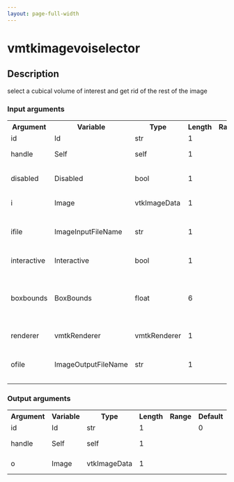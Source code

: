 ```yaml
---
layout: page-full-width
---
```

<h1>vmtkimagevoiselector</h1>
<h2>Description</h2>
select a cubical volume of interest and get rid of the rest of the image
<h3>Input arguments</h3>
<table class="vmtkscripts">
<tr>
<th>Argument</th><th>Variable</th><th>Type</th><th>Length</th><th>Range</th><th>Default</th><th>Description</th>
</tr>
<tr><td>id</td><td>Id</td><td>str</td><td>1</td><td></td><td>0</td><td>script id</td>
</tr>
<tr><td>handle</td><td>Self</td><td>self</td><td>1</td><td></td><td></td><td>handle to self</td>
</tr>
<tr><td>disabled</td><td>Disabled</td><td>bool</td><td>1</td><td></td><td>0</td><td>disable execution and piping</td>
</tr>
<tr><td>i</td><td>Image</td><td>vtkImageData</td><td>1</td><td></td><td></td><td>the input image</td>
</tr>
<tr><td>ifile</td><td>ImageInputFileName</td><td>str</td><td>1</td><td></td><td></td><td>filename for the default Image reader</td>
</tr>
<tr><td>interactive</td><td>Interactive</td><td>bool</td><td>1</td><td></td><td>1</td><td>toggle interactivity</td>
</tr>
<tr><td>boxbounds</td><td>BoxBounds</td><td>float</td><td>6</td><td></td><td>[0.0, 0.0, 0.0, 0.0, 0.0, 0.0]</td><td>bounds of the cubical region of interest</td>
</tr>
<tr><td>renderer</td><td>vmtkRenderer</td><td>vmtkRenderer</td><td>1</td><td></td><td></td><td>external renderer</td>
</tr>
<tr><td>ofile</td><td>ImageOutputFileName</td><td>str</td><td>1</td><td></td><td></td><td>filename for the default Image writer</td>
</tr>
</table>
<h3>Output arguments</h3>
<table class="vmtkscripts">
<tr>
<th>Argument</th><th>Variable</th><th>Type</th><th>Length</th><th>Range</th><th>Default</th><th>Description</th>
</tr>
<tr><td>id</td><td>Id</td><td>str</td><td>1</td><td></td><td>0</td><td>script id</td>
</tr>
<tr><td>handle</td><td>Self</td><td>self</td><td>1</td><td></td><td></td><td>handle to self</td>
</tr>
<tr><td>o</td><td>Image</td><td>vtkImageData</td><td>1</td><td></td><td></td><td>the output image</td>
</tr>
</table>

